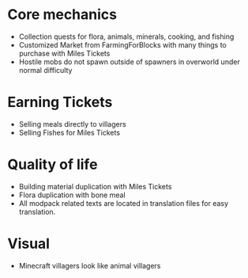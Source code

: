# Core mechanics
- Collection quests for flora, animals, minerals, cooking, and fishing
- Customized Market from FarmingForBlocks with many things to purchase with Miles Tickets
- Hostile mobs do not spawn outside of spawners in overworld under normal difficulty
# Earning Tickets
- Selling meals directly to villagers
- Selling Fishes for Miles Tickets
# Quality of life
- Building material duplication with Miles Tickets
- Flora duplication with bone meal
- All modpack related texts are located in translation files for easy translation.
# Visual
- Minecraft villagers look like animal villagers